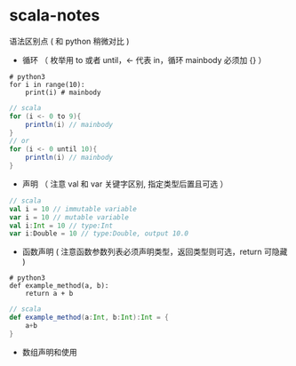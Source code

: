 # scala-notes

语法区别点 ( 和 python 稍微对比 )  
- 循环 （ 枚举用 to 或者 until，<- 代表 in，循环 mainbody 必须加 {} ） 
```python3
# python3
for i in range(10):
    print(i) # mainbody
```

```scala
// scala
for (i <- 0 to 9){
    println(i) // mainbody
}
// or 
for (i <- 0 until 10){
    println(i) // mainbody
}
```
- 声明 （ 注意 val 和 var 关键字区别, 指定类型后置且可选 ）
```scala
// scala
val i = 10 // immutable variable
var i = 10 // mutable variable
val i:Int = 10 // type:Int
var i:Double = 10 // type:Double, output 10.0
```
- 函数声明 ( 注意函数参数列表必须声明类型，返回类型则可选，return 可隐藏 )
```python3
# python3
def example_method(a, b):
    return a + b
```

```scala
// scala
def example_method(a:Int, b:Int):Int = {
    a+b
}
```
- 数组声明和使用

